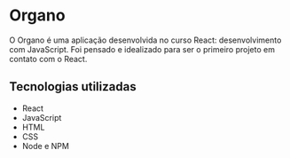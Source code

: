 <h1>Organo</h1>

O Organo é uma aplicação desenvolvida no curso React: desenvolvimento com JavaScript. Foi pensado e idealizado para ser o primeiro projeto em contato com o React.

## Tecnologias utilizadas

- React
- JavaScript
- HTML
- CSS
- Node e NPM



